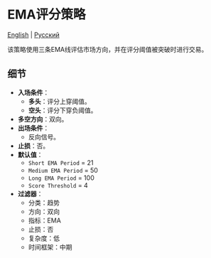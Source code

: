 # EMA评分策略
[English](README.md) | [Русский](README_ru.md)

该策略使用三条EMA线评估市场方向，并在评分阈值被突破时进行交易。

## 细节
- **入场条件**：
  - **多头**：评分上穿阈值。
  - **空头**：评分下穿负阈值。
- **多空方向**：双向。
- **出场条件**：
  - 反向信号。
- **止损**：否。
- **默认值**：
  - `Short EMA Period` = 21
  - `Medium EMA Period` = 50
  - `Long EMA Period` = 100
  - `Score Threshold` = 4
- **过滤器**：
  - 分类：趋势
  - 方向：双向
  - 指标：EMA
  - 止损：否
  - 复杂度：低
  - 时间框架：中期

